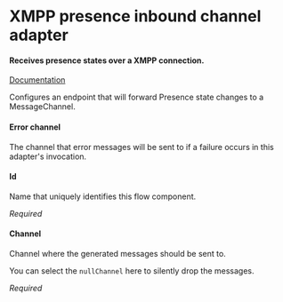 # XMPP presence inbound channel adapter
#### Receives presence states over a XMPP connection.
<a href="http://docs.spring.io/spring-integration/docs/2.1.x/reference/html/xmpp.html#xmpp-roster-inbound-channel-adapter" target="_blank">Documentation</a>

Configures an endpoint that will forward Presence state changes to a MessageChannel.

#### Error channel
The channel that error messages will be sent to if a failure occurs in this adapter's invocation.

#### Id
Name that uniquely identifies this flow component.

<i>Required</i>

#### Channel
Channel where the generated messages should be sent to.

You can select the <code>nullChannel</code> here to silently drop the messages.

<i>Required</i>

